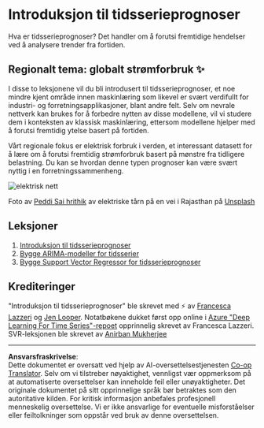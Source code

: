 <!--
CO_OP_TRANSLATOR_METADATA:
{
  "original_hash": "61342603bad8acadbc6b2e4e3aab3f66",
  "translation_date": "2025-09-05T21:17:47+00:00",
  "source_file": "7-TimeSeries/README.md",
  "language_code": "no"
}
-->
# Introduksjon til tidsserieprognoser

Hva er tidsserieprognoser? Det handler om å forutsi fremtidige hendelser ved å analysere trender fra fortiden.

## Regionalt tema: globalt strømforbruk ✨

I disse to leksjonene vil du bli introdusert til tidsserieprognoser, et noe mindre kjent område innen maskinlæring som likevel er svært verdifullt for industri- og forretningsapplikasjoner, blant andre felt. Selv om nevrale nettverk kan brukes for å forbedre nytten av disse modellene, vil vi studere dem i konteksten av klassisk maskinlæring, ettersom modellene hjelper med å forutsi fremtidig ytelse basert på fortiden.

Vårt regionale fokus er elektrisk forbruk i verden, et interessant datasett for å lære om å forutsi fremtidig strømforbruk basert på mønstre fra tidligere belastning. Du kan se hvordan denne typen prognoser kan være svært nyttig i en forretningssammenheng.

![elektrisk nett](../../../7-TimeSeries/images/electric-grid.jpg)

Foto av [Peddi Sai hrithik](https://unsplash.com/@shutter_log?utm_source=unsplash&utm_medium=referral&utm_content=creditCopyText) av elektriske tårn på en vei i Rajasthan på [Unsplash](https://unsplash.com/s/photos/electric-india?utm_source=unsplash&utm_medium=referral&utm_content=creditCopyText)

## Leksjoner

1. [Introduksjon til tidsserieprognoser](1-Introduction/README.md)
2. [Bygge ARIMA-modeller for tidsserier](2-ARIMA/README.md)
3. [Bygge Support Vector Regressor for tidsserieprognoser](3-SVR/README.md)

## Krediteringer

"Introduksjon til tidsserieprognoser" ble skrevet med ⚡️ av [Francesca Lazzeri](https://twitter.com/frlazzeri) og [Jen Looper](https://twitter.com/jenlooper). Notatbøkene dukket først opp online i [Azure "Deep Learning For Time Series"-repoet](https://github.com/Azure/DeepLearningForTimeSeriesForecasting) opprinnelig skrevet av Francesca Lazzeri. SVR-leksjonen ble skrevet av [Anirban Mukherjee](https://github.com/AnirbanMukherjeeXD)

---

**Ansvarsfraskrivelse**:  
Dette dokumentet er oversatt ved hjelp av AI-oversettelsestjenesten [Co-op Translator](https://github.com/Azure/co-op-translator). Selv om vi tilstreber nøyaktighet, vennligst vær oppmerksom på at automatiserte oversettelser kan inneholde feil eller unøyaktigheter. Det originale dokumentet på sitt opprinnelige språk bør betraktes som den autoritative kilden. For kritisk informasjon anbefales profesjonell menneskelig oversettelse. Vi er ikke ansvarlige for eventuelle misforståelser eller feiltolkninger som oppstår ved bruk av denne oversettelsen.